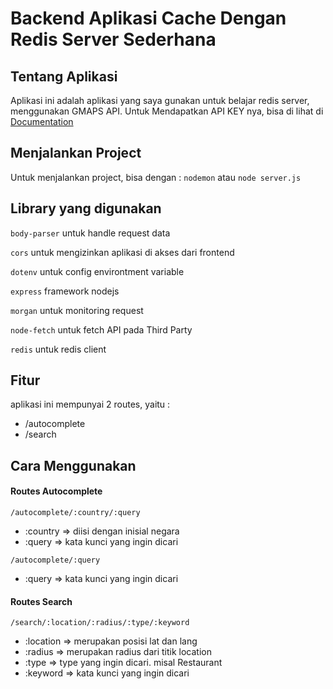 # Backend Aplikasi Cache Dengan Redis Server Sederhana

## Tentang Aplikasi

Aplikasi ini adalah aplikasi yang saya gunakan untuk belajar redis server, menggunakan GMAPS API.
Untuk Mendapatkan API KEY nya, bisa di lihat di [Documentation](https://developers.google.com/places/web-service/autocomplete)

## Menjalankan Project

Untuk menjalankan project, bisa dengan :
`nodemon` atau `node server.js`

## Library yang digunakan

`body-parser` untuk handle request data

`cors` untuk mengizinkan aplikasi di akses dari frontend

`dotenv` untuk config environtment variable

`express` framework nodejs

`morgan` untuk monitoring request
 
`node-fetch` untuk fetch API pada Third Party 

`redis` untuk redis client

## Fitur 

aplikasi ini mempunyai 2 routes, yaitu :
- /autocomplete
- /search

## Cara Menggunakan

#### Routes Autocomplete

`/autocomplete/:country/:query` 

- :country => diisi dengan inisial negara
- :query => kata kunci yang ingin dicari

`/autocomplete/:query`
- :query => kata kunci yang ingin dicari

#### Routes Search

`/search/:location/:radius/:type/:keyword`

- :location => merupakan posisi lat dan lang
- :radius => merupakan radius dari titik location 
- :type => type yang ingin dicari. misal Restaurant
- :keyword => kata kunci yang ingin dicari
